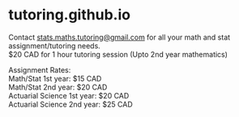 # tutoring.github.io  
Contact stats.maths.tutoring@gmail.com for all your math and stat assignment/tutoring needs.</endl>  
$20 CAD for 1 hour tutoring session (Upto 2nd year mathematics)  
   
Assignment Rates:  
Math/Stat 1st year: $15 CAD   
Math/Stat 2nd year: $20 CAD   
Actuarial Science 1st year: $20 CAD   
Actuarial Science 2nd year: $25 CAD      
